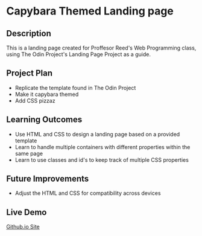 # Capybara Themed Landing page

## Description

This is a landing page created for Proffesor Reed's Web Programming class, using The Odin Project's Landing Page Project as a guide.

## Project Plan

- Replicate the template found in The Odin Project
- Make it capybara themed
- Add CSS pizzaz

## Learning Outcomes

- Use HTML and CSS to design a landing page based on a provided template
- Learn to handle multiple containers with different properties within the same page
- Learn to use classes and id's to keep track of multiple CSS properties

## Future Improvements

- Adjust the HTML and CSS for compatibility across devices

## Live Demo

[Github.io Site](https://txtrissammi.github.io/landing-page/)
